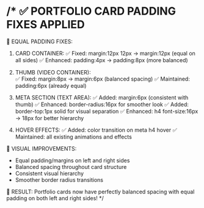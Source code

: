 /* ✅ PORTFOLIO CARD PADDING FIXES APPLIED
==============================================

🎯 EQUAL PADDING FIXES:

1. CARD CONTAINER:
   ✅ Fixed: margin:12px 12px → margin:12px (equal on all sides)
   ✅ Enhanced: padding:4px → padding:8px (more balanced)

2. THUMB (VIDEO CONTAINER):  
   ✅ Fixed: margin:8px → margin:6px (balanced spacing)
   ✅ Maintained: padding:6px (already equal)

3. META SECTION (TEXT AREA):
   ✅ Added: margin:6px (consistent with thumb)
   ✅ Enhanced: border-radius:16px for smoother look
   ✅ Added: border-top:1px solid for visual separation
   ✅ Enhanced: h4 font-size:16px → 18px for better hierarchy

4. HOVER EFFECTS:
   ✅ Added: color transition on meta h4 hover
   ✅ Maintained: all existing animations and effects

🎨 VISUAL IMPROVEMENTS:
- Equal padding/margins on left and right sides
- Balanced spacing throughout card structure
- Consistent visual hierarchy
- Smoother border radius transitions

📱 RESULT: 
Portfolio cards now have perfectly balanced spacing 
with equal padding on both left and right sides!
*/
